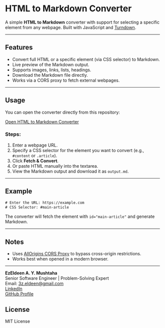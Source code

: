 # HTML to Markdown Converter

A simple **HTML to Markdown** converter with support for selecting a specific element from any webpage. Built with JavaScript and [Turndown](https://github.com/domchristie/turndown).

---

## Features

- Convert full HTML or a specific element (via CSS selector) to Markdown.
- Live preview of the Markdown output.
- Supports images, links, lists, headings.
- Download the Markdown file directly.
- Works via a CORS proxy to fetch external webpages.

---

## Usage

You can open the converter directly from this repository:

[Open HTML to Markdown Converter](https://github.com/ezmu/html-to-markdown/blob/main/index.html)

### Steps:

1. Enter a webpage URL.
2. Specify a CSS selector for the element you want to convert (e.g., `#content` or `.article`).
3. Click **Fetch & Convert**.
4. Or paste HTML manually into the textarea.
5. View the Markdown output and download it as `output.md`.

---

## Example

```html
# Enter the URL: https://example.com
# CSS Selector: #main-article
```

The converter will fetch the element with `id="main-article"` and generate Markdown.

---

## Notes

- Uses [AllOrigins CORS Proxy](https://allorigins.win/) to bypass cross-origin restrictions.
- Works best when opened in a modern browser.

---
**EzEldeen A. Y. Mushtaha**  
Senior Software Engineer | Problem-Solving Expert  
Email: 3z.eldeen@gmail.com  
[LinkedIn](https://www.linkedin.com/in/ezmush/)  
[GitHub Profile](https://github.com/ezmu)

## License

MIT License


